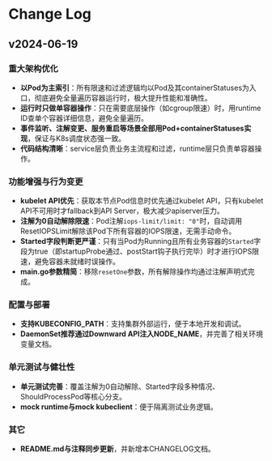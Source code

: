 # Change Log

## v2024-06-19

### 重大架构优化
- **以Pod为主索引**：所有限速和过滤逻辑均以Pod及其containerStatuses为入口，彻底避免全量遍历容器运行时，极大提升性能和准确性。
- **运行时只做单容器操作**：只在需要底层操作（如cgroup限速）时，用runtime ID查单个容器详细信息，避免全量遍历。
- **事件监听、注解变更、服务重启等场景全部用Pod+containerStatuses实现**，保证与K8s调度状态强一致。
- **代码结构清晰**：service层负责业务主流程和过滤，runtime层只负责单容器操作。

### 功能增强与行为变更
- **kubelet API优先**：获取本节点Pod信息时优先通过kubelet API，只有kubelet API不可用时才fallback到API Server，极大减少apiserver压力。
- **注解为0自动解除限速**：Pod注解`iops-limit/limit: "0"`时，自动调用ResetIOPSLimit解除该Pod下所有容器的IOPS限速，无需手动命令。
- **Started字段判断更严谨**：只有当Pod为Running且所有业务容器的`Started`字段为true（即startupProbe通过、postStart钩子执行完毕）时才进行IOPS限速，避免容器未就绪时误操作。
- **main.go参数精简**：移除`resetOne`参数，所有解除操作均通过注解声明式完成。

### 配置与部署
- **支持KUBECONFIG_PATH**：支持集群外部运行，便于本地开发和调试。
- **DaemonSet推荐通过Downward API注入NODE_NAME**，并完善了相关环境变量文档。

### 单元测试与健壮性
- **单元测试完善**：覆盖注解为0自动解除、Started字段多种情况、ShouldProcessPod等核心分支。
- **mock runtime与mock kubeclient**：便于隔离测试业务逻辑。

### 其它
- **README.md与注释同步更新**，并新增本CHANGELOG文档。 